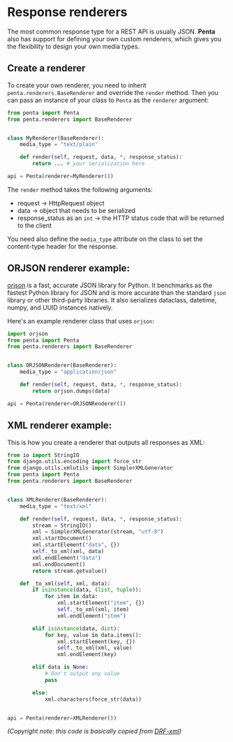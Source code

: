 # Response renderers

The most common response type for a REST API is usually JSON.
**Penta** also has support for defining your own custom renderers, which gives you the flexibility to design your own media types.

## Create a renderer

To create your own renderer, you need to inherit `penta.renderers.BaseRenderer` and override the `render` method. Then you can pass an instance of your class to `Penta` as the `renderer` argument:

```python hl_lines="5 8 9"
from penta import Penta
from penta.renderers import BaseRenderer


class MyRenderer(BaseRenderer):
    media_type = "text/plain"

    def render(self, request, data, *, response_status):
        return ... # your serialization here

api = Penta(renderer=MyRenderer())
```

The `render` method takes the following arguments:

- request -> HttpRequest object
- data -> object that needs to be serialized
- response_status as an `int` -> the HTTP status code that will be returned to the client

You need also define the `media_type` attribute on the class to set the content-type header for the response.

## ORJSON renderer example:

[orjson](https://github.com/ijl/orjson#orjson) is a fast, accurate JSON library for Python. It benchmarks as the fastest Python library for JSON and is more accurate than the standard `json` library or other third-party libraries. It also serializes dataclass, datetime, numpy, and UUID instances natively.

Here's an example renderer class that uses `orjson`:

```python hl_lines="9 10"
import orjson
from penta import Penta
from penta.renderers import BaseRenderer


class ORJSONRenderer(BaseRenderer):
    media_type = "application/json"

    def render(self, request, data, *, response_status):
        return orjson.dumps(data)

api = Penta(renderer=ORJSONRenderer())
```

## XML renderer example:

This is how you create a renderer that outputs all responses as XML:

```python hl_lines="8 11"
from io import StringIO
from django.utils.encoding import force_str
from django.utils.xmlutils import SimplerXMLGenerator
from penta import Penta
from penta.renderers import BaseRenderer


class XMLRenderer(BaseRenderer):
    media_type = "text/xml"

    def render(self, request, data, *, response_status):
        stream = StringIO()
        xml = SimplerXMLGenerator(stream, "utf-8")
        xml.startDocument()
        xml.startElement("data", {})
        self._to_xml(xml, data)
        xml.endElement("data")
        xml.endDocument()
        return stream.getvalue()

    def _to_xml(self, xml, data):
        if isinstance(data, (list, tuple)):
            for item in data:
                xml.startElement("item", {})
                self._to_xml(xml, item)
                xml.endElement("item")

        elif isinstance(data, dict):
            for key, value in data.items():
                xml.startElement(key, {})
                self._to_xml(xml, value)
                xml.endElement(key)

        elif data is None:
            # Don't output any value
            pass

        else:
            xml.characters(force_str(data))


api = Penta(renderer=XMLRenderer())
```

_(Copyright note: this code is basically copied from [DRF-xml](https://jpadilla.github.io/django-rest-framework-xml/))_
